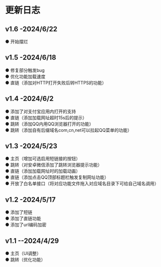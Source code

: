 # 更新日志

## v1.6 -2024/6/22
● 开始摆烂  

## v1.5 -2024/6/18
● 修复部分触发bug  
● 优化功能加载速度  
● 直链（添加对HTTP打开失败后转HTTPS的功能） 

## v1.4 -2024/6/2
● 添加了对支付宝应用内打开的支持  
● 直链（添加加载网址超时15s后的提示）  
● 跳转（添加QQ内用QQ浏览器打开的功能）  
● 跳转（添加自有后缀域名com,cn,net可以拉起QQ菜单的功能）  

## v1.3 -2024/5/23
● 主页（增加可选启用短链接的按钮）  
● 跳转（对安卓微信添加了跳转浏览器提示功能）  
● 直链（添加加载网址时的加载动画）  
● 直链（添加点击QQ顶部标题栏触发复制网址功能）  
● 开放了白名单接口（将对应功能文件拖入对应域名目录下可给自己域名调用）  

## v1.2 -2024/5/17
● 添加了短链  
● 添加了直链功能  
● 添加了url编码加密  

## v1.1 --2024/4/29
● 主页（UI调整）  
● 跳转（优化功能）  
